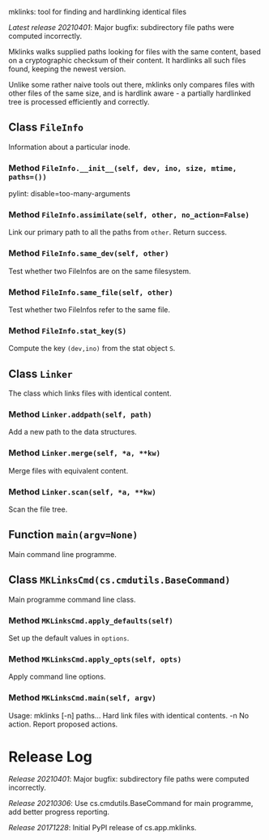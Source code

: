 mklinks: tool for finding and hardlinking identical files

*Latest release 20210401*:
Major bugfix: subdirectory file paths were computed incorrectly.

Mklinks walks supplied paths looking for files with the same content,
based on a cryptographic checksum of their content. It hardlinks
all such files found, keeping the newest version.

Unlike some rather naive tools out there, mklinks only compares
files with other files of the same size, and is hardlink aware - a
partially hardlinked tree is processed efficiently and correctly.

## Class `FileInfo`

Information about a particular inode.

### Method `FileInfo.__init__(self, dev, ino, size, mtime, paths=())`

pylint: disable=too-many-arguments

### Method `FileInfo.assimilate(self, other, no_action=False)`

Link our primary path to all the paths from `other`. Return success.

### Method `FileInfo.same_dev(self, other)`

Test whether two FileInfos are on the same filesystem.

### Method `FileInfo.same_file(self, other)`

Test whether two FileInfos refer to the same file.

### Method `FileInfo.stat_key(S)`

Compute the key `(dev,ino)` from the stat object `S`.

## Class `Linker`

The class which links files with identical content.

### Method `Linker.addpath(self, path)`

Add a new path to the data structures.

### Method `Linker.merge(self, *a, **kw)`

Merge files with equivalent content.

### Method `Linker.scan(self, *a, **kw)`

Scan the file tree.

## Function `main(argv=None)`

Main command line programme.

## Class `MKLinksCmd(cs.cmdutils.BaseCommand)`

Main programme command line class.

### Method `MKLinksCmd.apply_defaults(self)`

Set up the default values in `options`.

### Method `MKLinksCmd.apply_opts(self, opts)`

Apply command line options.

### Method `MKLinksCmd.main(self, argv)`

Usage: mklinks [-n] paths...
Hard link files with identical contents.
-n    No action. Report proposed actions.

# Release Log



*Release 20210401*:
Major bugfix: subdirectory file paths were computed incorrectly.

*Release 20210306*:
Use cs.cmdutils.BaseCommand for main programme, add better progress reporting.

*Release 20171228*:
Initial PyPI release of cs.app.mklinks.
